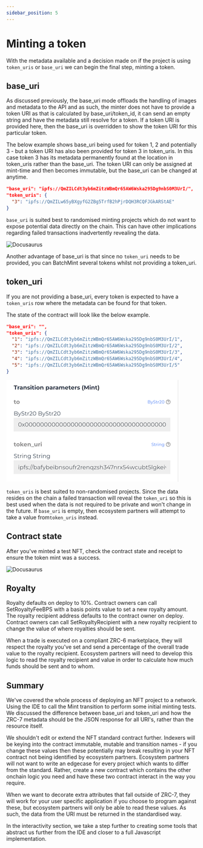 ```yaml
---
sidebar_position: 5
---
```


# Minting a token

With the metadata available and a decision made on if the project is using ```token_uris``` or ```base_uri``` we can begin the final step, minting a token.

## base_uri

As discussed previously, the base_uri mode offloads the handling of images and metadata to the API and as such, the minter does not have to provide a token URI as that is calculated by base_uri/token_id, it can send an empty string and have the metadata still resolve for a token. If a token URI is provided here, then the base_uri is overridden to show the token URI for this particular token.

The below example shows base_uri being used for token 1, 2 and potentially 3 - but a token URI has also been provided for token 3 in token_uris. In this case token 3 has its metadata permanently found at the location in token_uris rather than the base_uri. The token URI can only be assigned at mint-time and then becomes immutable, but the base_uri can be changed at anytime.

```json
"base_uri": "ipfs://QmZILCdt3yb6mZitzWBmQr65AW6Wska295Dg9nbS0M3UrI/",
"token_uris": {
  "3": "ipfs://QmZILw65yBXgyfG2ZBg5TrfB2hPjrDQH3RCQFJGkARStAE"
}
```

```base_uri``` is suited best to randomised minting projects which do not want to expose potential data directly on the chain. This can have other implications regarding failed transactions inadvertently revealing the data.

![Docusaurus](../../../../static/img/tutorials/nft-collection/mint-base.png)

Another advantage of base_uri is that since no ```token_uri``` needs to be provided, you can BatchMint several tokens whilst not providing a token_uri.

## token_uri

If you are not providing a base_uri, every token is expected to have a ```token_uris``` row where the metadata can be found for that token.

The state of the contract will look like the below example.

```json
"base_uri": "",
"token_uris": {
  "1": "ipfs://QmZILCdt3yb6mZitzWBmQr65AW6Wska295Dg9nbS0M3UrI/1",
  "2": "ipfs://QmZILCdt3yb6mZitzWBmQr65AW6Wska295Dg9nbS0M3UrI/2",
  "3": "ipfs://QmZILCdt3yb6mZitzWBmQr65AW6Wska295Dg9nbS0M3UrI/3",
  "4": "ipfs://QmZILCdt3yb6mZitzWBmQr65AW6Wska295Dg9nbS0M3UrI/4",
  "5": "ipfs://QmZILCdt3yb6mZitzWBmQr65AW6Wska295Dg9nbS0M3UrI/5"
}
```

![Docusaurus](../../../../static/img/tutorials/nft-collection/mint-token.png)

```token_uris``` is best suited to non-randomised projects. Since the data resides on the chain a failed transaction will reveal the ```token_uri``` so this is best used when the data is not required to be private and won't change in the future. If ```base_uri``` is empty, then ecosystem partners will attempt to take a value from```token_uris``` instead.

## Contract state

After you've minted a test NFT, check the contract state and receipt to ensure the token mint was a success.

![Docusaurus](../../../../static/img/tutorials/nft-collection/token-state.png)

## Royalty

Royalty defaults on deploy to 10%. Contract owners can call SetRoyaltyFeeBPS with a basis points value to set a new royalty amount. The royalty recipient address defaults to the contract owner on deploy. Contract owners can call SetRoyaltyRecipient with a new royalty recipient to change the value of where royalties should be sent.

When a trade is executed on a compliant ZRC-6 marketplace, they will respect the royalty you've set and send a percentage of the overall trade value to the royalty recipient. Ecosystem partners will need to develop this logic to read the royalty recipient and value in order to calculate how much funds should be sent and to whom.

## Summary

We've covered the whole process of deploying an NFT project to a network. Using the IDE to call the Mint transition to perform some initial minting tests. We discussed the difference between base_uri and token_uri and how the ZRC-7 metadata should be the JSON response for all URI's, rather than the resource itself.

We shouldn't edit or extend the NFT standard contract further. Indexers will be keying into the contract immutable, mutable and transition names - if you change these values then these potentially may break resulting in your NFT contract not being identified by ecosystem partners. Ecosystem partners will not want to write an edgecase for every project which wants to differ from the standard. Rather, create a new contract which contains the other onchain logic you need and have these two contract interact in the way you require.

When we want to decorate extra attributes that fall outside of ZRC-7, they will work for your user specific application if you choose to program against these, but ecosystem partners will only be able to read these values. As such, the data from the URI must be returned in the standardised way.

In the interactivity section, we take a step further to creating some tools that abstract us further from the IDE and closer to a full Javascript implementation.

